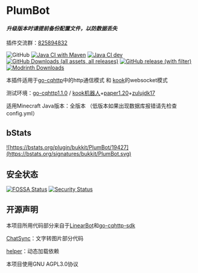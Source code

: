 # PlumBot

#### *升级版本时请提前备份配置文件，以防数据丢失*

插件交流群：[825894832](http://qm.qq.com/cgi-bin/qm/qr?_wv=1027&k=-PcufP7TIjLBMOte4H8bHoNmMkP5xZT0&authKey=aPKkGldknKtdCUfX7hhWMFkAOuOpOUYuNZihsUZi9DXvIHVzJhuIRLVfTdCsobZt&noverify=0&group_code=825894832)

![GitHub](https://img.shields.io/github/license/RegadPoleCN/PlumBot)
[![Java CI with Maven](https://github.com/RegadPoleCN/PlumBot/actions/workflows/maven.yml/badge.svg)](https://github.com/RegadPoleCN/PlumBot/actions/workflows/maven.yml)
[![Java CI dev](https://github.com/RegadPoleCN/PlumBot/actions/workflows/maven-dev.yml/badge.svg)](https://github.com/RegadPoleCN/PlumBot/actions/workflows/maven-dev.yml)
[![GitHub Downloads (all assets, all releases)](https://img.shields.io/github/downloads/RegadPoleCN/PlumBot/total?logo=github)](https://github.com/RegadPoleCN/PlumBot/releases)
[![GitHub release (with filter)](https://img.shields.io/github/v/release/RegadPoleCN/PlumBot)](https://github.com/RegadPoleCN/PlumBot/releases)
[![Modrinth Downloads](https://img.shields.io/modrinth/dt/plumbot?logo=modrinth)](https://modrinth.com/plugin/plumbot)


本插件适用于[go-cqhttp](https://github.com/Mrs4s/go-cqhttp)中的http通信模式 和 [kook](https://kookapp.cn)的websocket模式

测试环境：[go-cqhttp1.1.0](https://github.com/Mrs4s/go-cqhttp/releases/tag/v1.1.0) / [kook机器人](https://developer.kookapp.cn/app/index)+[paper1.20](https://papermc.io/downloads/paper)+[zulujdk17](https://www.azul.com/downloads)

适用Minecraft Java版本：全版本
（低版本如果出现数据库报错请先检查config.yml）


## bStats

<a href="https://bstats.org/plugin/bukkit/PlumBot/19427">![https://bstats.org/plugin/bukkit/PlumBot/19427](https://bstats.org/signatures/bukkit/PlumBot.svg)</a>

## 安全状态

[![FOSSA Status](https://app.fossa.com/api/projects/git%2Bgithub.com%2FRegadPoleCN%2FPlumBot.svg?type=large)](https://app.fossa.com/projects/git%2Bgithub.com%2FRegadPoleCN%2FPlumBot?ref=badge_large)
[![Security Status](https://www.murphysec.com/platform3/v31/badge/1811686602642419712.svg)](https://www.murphysec.com/console/report/1688753239833206784/1811686602642419712)

## 开源声明

本项目所用代码部分来自于[LinearBot](https://github.com/LinearBit/LinearBot)和[go-cqhttp-sdk](https://github.com/nulltoworld/go-cqhttp-sdk)

[ChatSync](https://github.com/MakesYT/chatsync)：文字转图片部分代码

[helper](https://github.com/lucko/helper)：动态加载依赖

本项目使用GNU AGPL3.0协议
